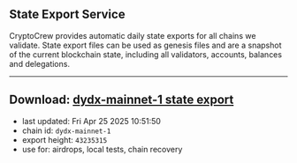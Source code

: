 ## State Export Service
CryptoCrew provides automatic daily state exports for all chains we validate. State export files can be used as genesis files and are a snapshot of the current blockchain state, including all validators, accounts, balances and delegations.

---
**Download: [dydx-mainnet-1 state export](https://dl-tyo.ccvalidators.com/SERVICE/dydx/dydx-mainnet-1_export_43235315.json)**
---

- last updated: Fri Apr 25 2025 10:51:50
- chain id: `dydx-mainnet-1`
- export height: `43235315`
- use for: airdrops, local tests, chain recovery
